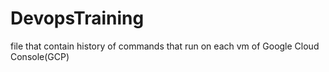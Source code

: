 # DevopsTraining
file that contain history of commands that run on each vm of Google Cloud Console(GCP)
